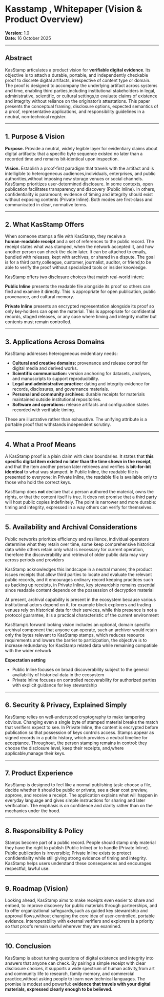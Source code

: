 # Kasstamp , Whitepaper (Vision & Product Overview)

**Version:** 1.0  
**Date:** 16 October 2025

---

## Abstract

KasStamp articulates a product vision for **verifiable digital evidence**. Its objective is to attach a durable,
portable, and independently checkable proof to discrete digital artifacts, irrespective of content type or domain. The
proof is designed to accompany the underlying artifact across systems and time, enabling third parties,including
institutional stakeholders in legal, administrative, scientific, or cultural settings,to evaluate claims of existence
and integrity without reliance on the originator’s attestations. This paper presents the conceptual framing, disclosure
options, expected semantics of a proof, representative applications, and responsibility guidelines in a neutral,
non‑technical register.

---

## 1. Purpose & Vision

**Purpose.** Provide a neutral, widely legible layer for evidentiary claims about digital artifacts: that a specific
byte sequence existed no later than a recorded time and remains bit‑identical upon inspection.

**Vision.** Establish a proof‑first paradigm that travels with the artifact and is intelligible to heterogeneous
audiences,individuals, enterprises, and public authorities,without imposing new storage venues or social channels.
KasStamp prioritizes user‑determined disclosure. In some contexts, open publication facilitates transparency and
discovery (Public Inline). In others, confidentiality is paramount; evidence of timing and integrity should exist
without exposing contents (Private Inline). Both modes are first‑class and communicated in clear, normative terms.

---

## 2. What KasStamp Offers

When someone stamps a file with KasStamp, they receive a **human‑readable receipt** and a set of references to the
public record. The receipt states what was stamped, when the network accepted it, and how another person can check the
claim later. It can be attached to emails, bundled with releases, kept with archives, or shared in a dispute. The goal
is for a third party,colleague, customer, journalist, auditor, or friend,to be able to verify the proof without
specialized tools or insider knowledge.

KasStamp offers two disclosure choices that match real‑world intent:

**Public Inline** presents the readable file alongside its proof so others can find and examine it directly. This is
appropriate for open publication, public provenance, and cultural memory.

**Private Inline** presents an encrypted representation alongside its proof so only key‑holders can open the material.
This is appropriate for confidential records, staged releases, or any case where timing and integrity matter but
contents must remain controlled.

---

## 3. Applications Across Domains

KasStamp addresses heterogeneous evidentiary needs:

- **Cultural and creative domains:** provenance and release control for digital media and derived works.
- **Scientific communication:** version anchoring for datasets, analyses, and manuscripts to support reproducibility.
- **Legal and administrative practice:** dating and integrity evidence for records, disclosures, and governance
  materials.
- **Personal and community archives:** durable receipts for materials maintained outside institutional repositories.
- **Software and operations:** release artifacts and configuration states recorded with verifiable timing.

These are illustrative rather than exhaustive. The unifying attribute is a portable proof that withstands independent
scrutiny.

---

## 4. What a Proof Means

A KasStamp proof is a plain claim with clear boundaries. It states that **this specific digital item existed no later
than the time shown in the receipt**, and that the item another person later retrieves and verifies is **bit‑for‑bit
identical** to what was stamped. In Public Inline, the readable file is presented to everyone; in Private Inline, the
readable file is available only to those who hold the correct keys.

KasStamp does **not** declare that a person authored the material, owns the rights, or that the content itself is true.
It does not promise that a third party will host public copies indefinitely. The point is narrower and more durable:
timing and integrity, expressed in a way others can verify for themselves.

---

## 5. Availability and Archival Considerations

Public networks prioritize efficiency and resilience, individual operators determine what they retain over time, some
keep comprehensive historical data while others retain only what is necessary for current operation, therefore the
discoverability and retrieval of older public data may vary across periods and providers

KasStamp acknowledges this landscape in a neutral manner, the product issues receipts that allow third parties to locate
and evaluate the relevant public records, and it encourages ordinary record keeping practices such as backing up
receipts, in Private Inline, key stewardship remains essential since readable content depends on the possession of
decryption material

At present, archival capability is present in the ecosystem because various institutional actors depend on it, for
example block explorers and trading venues rely on historical data for their services, while this presence is not a
protocol guarantee, it is a practical characteristic of the current environment

KasStamp’s forward looking vision includes an optional, domain specific archival component that anyone can operate, such
an archiver would retain only the bytes relevant to KasStamp stamps, which reduces resource requirements and lowers the
barrier to participation, the objective is to increase redundancy for KasStamp related data while remaining compatible
with the wider network

**Expectation setting**

- Public Inline focuses on broad discoverability subject to the general availability of historical data in the ecosystem
- Private Inline focuses on controlled recoverability for authorized parties with explicit guidance for key stewardship

---

## 6. Security & Privacy, Explained Simply

KasStamp relies on well‑understood cryptography to make tampering obvious. Changing even a single byte of stamped
material breaks the match that verifiers expect to see. In Private Inline, the content is encrypted before publication
so that possession of keys controls access. Stamps appear as signed records in a public history, which provides a
neutral timeline for acceptance. Throughout, the person stamping remains in control: they choose the disclosure level,
keep their receipts, and,where applicable,manage their keys.

---

## 7. Product Experience

KasStamp is designed to feel like a normal publishing task: choose a file, decide whether it should be public or
private, see a clear cost preview, approve, and receive a receipt. The application explains what will happen in everyday
language and gives simple instructions for sharing and later verification. The emphasis is on confidence and clarity
rather than on the mechanics under the hood.

---

## 8. Responsibility & Policy

Stamps become part of a public record. People should stamp only material they have the right to publish (Public Inline)
or to handle (Private Inline). Public publication is irreversible; Private Inline exists to protect confidentiality
while still giving strong evidence of timing and integrity. KasStamp helps users understand these consequences and
encourages respectful, lawful use.

---

## 9. Roadmap (Vision)

Looking ahead, KasStamp aims to make receipts even easier to share and embed, to improve discovery for public materials
through partnerships, and to offer organizational safeguards,such as guided key stewardship and approval flows,without
changing the core idea of user‑controlled, portable evidence. Interoperability with external verifiers and explorers is
a priority so that proofs remain useful wherever they are examined.

---

## 10. Conclusion

KasStamp is about turning questions of digital existence and integrity into answers that anyone can check. By pairing a
simple receipt with clear disclosure choices, it supports a wide spectrum of human activity,from art and community life
to research, family memory, and commercial practice,without asking people to learn new technical languages. The promise
is modest and powerful: **evidence that travels with your digital materials, expressed clearly enough to be believed.**

